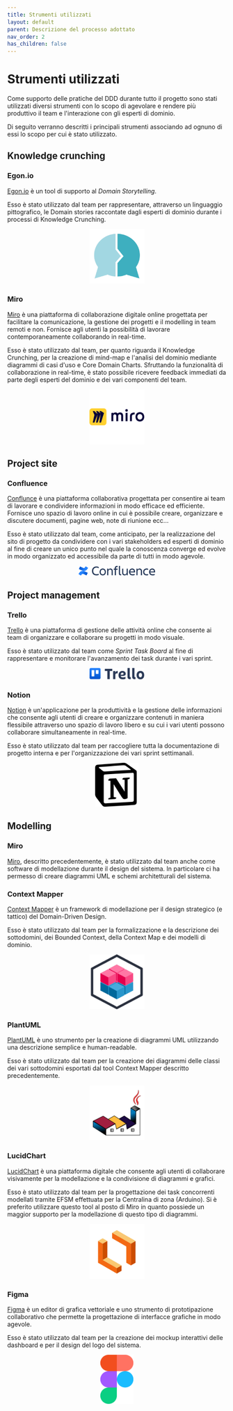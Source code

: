 ```yaml
---
title: Strumenti utilizzati
layout: default
parent: Descrizione del processo adottato
nav_order: 2
has_children: false
---
```


# Strumenti utilizzati

Come supporto delle pratiche del DDD durante tutto il progetto sono stati utilizzati diversi strumenti con lo scopo di agevolare e rendere più produttivo il team e l'interazione con gli esperti di dominio. 

Di seguito verranno descritti i principali strumenti associando ad ognuno di essi lo scopo per cui è stato utilizzato.

## Knowledge crunching

### Egon.io

[Egon.io](https://egon.io/) è un tool di supporto al *Domain Storytelling*. 

Esso è stato utilizzato dal team per rappresentare, attraverso un linguaggio pittografico, le Domain stories raccontate dagli esperti di dominio durante i processi di Knowledge Crunching.

<div align="center">
<img src="imgs/egon.png" alt="Egon.io logo" width="25%">
</div>


### Miro

[Miro](https://miro.com/it/) è una piattaforma di collaborazione digitale online progettata per facilitare la comunicazione, la gestione dei progetti e il modelling in team remoti e non. Fornisce agli utenti la possibilità di lavorare contemporaneamente collaborando in real-time.

Esso è stato utilizzato dal team, per quanto riguarda il Knowledge Crunching, per la creazione di mind-map e l'analisi del dominio mediante diagrammi di casi d'uso e Core Domain Charts. Sfruttando la funzionalità di collaborazione in real-time, è stato possibile ricevere feedback immediati da parte degli esperti del dominio e dei vari componenti del team.

<div align="center">
<img src="imgs/miro.png" alt="Miro logo" width="25%">
</div>



## Project site

### Confluence

[Conflunce](https://www.atlassian.com/it/software/confluence) è una piattaforma collaborativa progettata per consentire ai team di lavorare e condividere informazioni in modo efficace ed efficiente. Fornisce uno spazio di lavoro online in cui è possibile creare, organizzare e discutere documenti, pagine web, note di riunione ecc...

Esso è stato utilizzato dal team, come anticipato, per la realizzazione del sito di progetto da condividere con i vari stakeholders ed esperti di dominio al fine di creare un unico punto nel quale la conoscenza converge ed evolve in modo organizzato ed accessibile da parte di tutti in modo agevole.



<div align="center">
<img src="imgs/confluence.png" alt="Confluence logo" width="35%">
</div>





## Project management

### Trello

[Trello](https://trello.com/it) è una piattaforma di gestione delle attività online che consente ai team di organizzare e collaborare su progetti in modo visuale.

Esso è stato utilizzato dal team come *Sprint Task Board* al fine di rappresentare e monitorare l'avanzamento dei task durante i vari sprint.



<div align="center">
<img src="imgs/trello.png" alt="Trello logo" width="25%">
</div>





### Notion

[Notion](https://www.notion.so/) è un'applicazione per la produttività e la gestione delle informazioni che consente agli utenti di creare e organizzare contenuti in maniera flessibile attraverso uno spazio di lavoro libero e su cui i vari utenti possono collaborare simultaneamente in real-time.

Esso è stato utilizzato dal team per raccogliere tutta la documentazione di progetto interna e per l'organizzazione dei vari sprint settimanali.

<div align="center">
<img src="imgs/notion.png" alt="Notion logo" width="20%">
</div>



## Modelling

### Miro

[Miro](https://miro.com/it/), descritto precedentemente, è stato utilizzato dal team anche come software di modellazione durante il design del sistema. In particolare ci ha permesso di creare diagrammi UML e schemi architetturali del sistema.

### Context Mapper

[Context Mapper](https://contextmapper.org/) è un framework di modellazione per il design strategico (e tattico) del Domain-Driven Design.

Esso è stato utilizzato dal team per la formalizzazione e la descrizione dei sottodomini, dei Bounded Context, della Context Map e dei modelli di dominio.

<div align="center">
<img src="imgs/contextmapper.png" alt="Context Mapper logo" width="25%">
</div>





### PlantUML

[PlantUML](https://plantuml.com/) è uno strumento per la creazione di diagrammi UML utilizzando una descrizione semplice e human-readable.

Esso è stato utilizzato dal team per la creazione dei diagrammi delle classi dei vari sottodomini esportati dal tool Context Mapper descritto precedentemente.

<div align="center">
<img src="imgs/plantuml.png" alt="PlantUML logo" width="25%">
</div>



### LucidChart

[LucidChart](https://www.lucidchart.com/) è una piattaforma digitale che consente agli utenti di collaborare visivamente per la modellazione e la condivisione di diagrammi e grafici.

Esso è stato utilizzato dal team per la progettazione dei task concorrenti modellati tramite EFSM effettuata per la Centralina di zona (Arduino). Si è preferito utilizzare questo tool al posto di Miro in quanto possiede un maggior supporto per la modellazione di questo tipo di diagrammi.

<div align="center">
<img src="imgs/lucidchart.png" alt="LucidChart logo" width="25%">
</div>



### Figma

[Figma](https://www.figma.com/) è un editor di grafica vettoriale e uno strumento di prototipazione collaborativo che permette la progettazione di interfacce grafiche in modo agevole.

Esso è stato utilizzato dal team per la creazione dei mockup interattivi delle dashboard e per il design del logo del sistema.

<div align="center">
<img src="imgs/figma.png" alt="Figma logo" width="15%">
</div>
